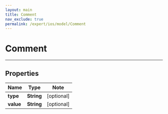 ```yaml
---
layout: main
title: Comment
nav_exclude: true
permalink: /expert/ios/model/Comment
---
```


# Comment

---

## Properties

Name | Type | Note
---- | ---- | ----
**type** | **String** | [optional] 
**value** | **String** | [optional] 

